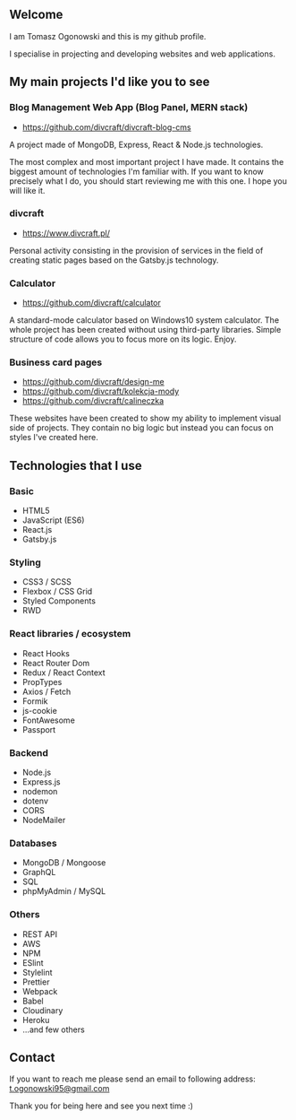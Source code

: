 ## Welcome
I am Tomasz Ogonowski and this is my github profile.

I specialise in projecting and developing websites and web applications.  

## My main projects I'd like you to see

### Blog Management Web App (Blog Panel, MERN stack)

- https://github.com/divcraft/divcraft-blog-cms


A project made of MongoDB, Express, React & Node.js technologies.

The most complex and most important project I have made. It contains the biggest amount of technologies I'm familiar with. If you want to know precisely what I do, you should start reviewing me with this one. I hope you will like it.


### divcraft

- https://www.divcraft.pl/

Personal activity consisting in the provision of services in the field of creating static pages based on the Gatsby.js technology.


### Calculator

- https://github.com/divcraft/calculator

A standard-mode calculator based on Windows10 system calculator. The whole project has been created without using third-party libraries. Simple structure of code allows you to focus more on its logic. Enjoy.


### Business card pages
 
- https://github.com/divcraft/design-me
- https://github.com/divcraft/kolekcja-mody
- https://github.com/divcraft/calineczka


These websites have been created to show my ability to implement visual side of projects. They contain no big logic but instead you can focus on styles I've created here.

## Technologies that I use

### Basic
- HTML5
- JavaScript (ES6)
- React.js
- Gatsby.js

### Styling
- CSS3 / SCSS
- Flexbox / CSS Grid
- Styled Components
- RWD

### React libraries / ecosystem
- React Hooks
- React Router Dom
- Redux / React Context
- PropTypes
- Axios / Fetch
- Formik
- js-cookie
- FontAwesome
- Passport

### Backend
- Node.js
- Express.js
- nodemon
- dotenv
- CORS
- NodeMailer

### Databases
- MongoDB / Mongoose
- GraphQL
- SQL
- phpMyAdmin / MySQL

### Others
- REST API
- AWS
- NPM
- ESlint
- Stylelint
- Prettier
- Webpack
- Babel
- Cloudinary
- Heroku
- ...and few others

## Contact

If you want to reach me please send an email to following address: t.ogonowski95@gmail.com

Thank you for being here and see you next time :) 
